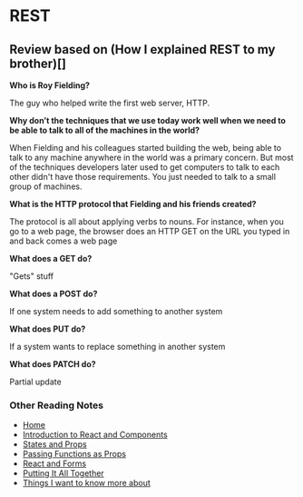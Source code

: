 # REST

## Review based on (How I explained REST to my brother)[]

**Who is Roy Fielding?**

The guy who helped write the first web server, HTTP.

**Why don’t the techniques that we use today work well when we need to be able to talk to all of the machines in the world?**

When Fielding and his colleagues started building the web, being able to talk to any machine anywhere in the world was a primary concern. But most of the techniques developers later used to get computers to talk to each other didn't have those requirements. You just needed to talk to a small group of machines.

**What is the HTTP protocol that Fielding and his friends created?**

The protocol is all about applying verbs to nouns. For instance, when you go to a web page, the browser does an HTTP GET on the URL you typed in and back comes a web page

**What does a GET do?**

"Gets" stuff

**What does a POST do?**

If one system needs to add something to another system

**What does PUT do?**

If a system wants to replace something in another system

**What does PATCH do?**

Partial update

### Other Reading Notes

* [Home](README.md)
* [Introduction to React and Components](class-1.md)
* [States and Props](class-2.md)
* [Passing Functions as Props](class-3.md)
* [React and Forms](class-04.md)
* [Putting It All Together](class-5.md)
* [Things I want to know more about](questions.md)
